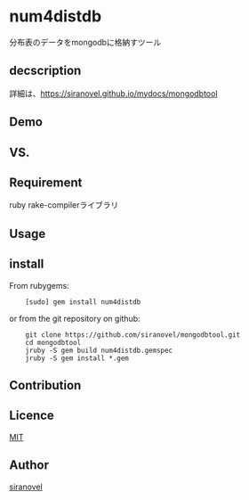 num4distdb
==========
分布表のデータをmongodbに格納すツール

## decscription ##

詳細は、https://siranovel.github.io/mydocs/mongodbtool 

## Demo ##

## VS. ##

## Requirement ##
ruby rake-compilerライブラリ

## Usage ##

## install ##

From rubygems:  
~~~
    [sudo] gem install num4distdb
~~~

or from the git repository on github:  
~~~
    git clone https://github.com/siranovel/mongodbtool.git  
    cd mongodbtool  
    jruby -S gem build num4distdb.gemspec
    jruby -S gem install *.gem
~~~

## Contribution ##

## Licence ##
[MIT](LICENSE)

## Author ##

[siranovel](https://github.com/siranovel)

